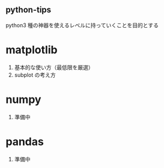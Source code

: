 ## python-tips

python3 種の神器を使えるレベルに持っていくことを目的とする

# matplotlib

1. 基本的な使い方（最低限を厳選）
2. subplot の考え方

# numpy

1. 準備中

# pandas

1. 準備中
